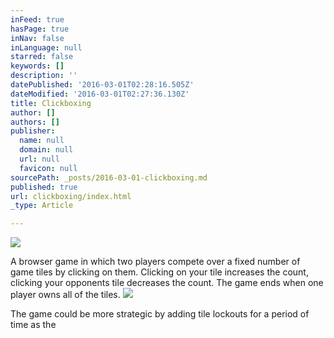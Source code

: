 ```yaml
---
inFeed: true
hasPage: true
inNav: false
inLanguage: null
starred: false
keywords: []
description: ''
datePublished: '2016-03-01T02:28:16.505Z'
dateModified: '2016-03-01T02:27:36.130Z'
title: Clickboxing
author: []
authors: []
publisher:
  name: null
  domain: null
  url: null
  favicon: null
sourcePath: _posts/2016-03-01-clickboxing.md
published: true
url: clickboxing/index.html
_type: Article

---
```

![](https://the-grid-user-content.s3-us-west-2.amazonaws.com/50c2b96f-d28f-41e4-ab54-1bf37253b8ba.png)

A browser game in which two players compete over a fixed number of game tiles by clicking on them. Clicking on your tile increases the count, clicking your opponents tile decreases the count. The game ends when one player owns all of the tiles. ![](https://the-grid-user-content.s3-us-west-2.amazonaws.com/3193ca56-3433-4b90-b8e3-7661c39f6c70.png)

The game could be more strategic by adding tile lockouts for a period of time as the